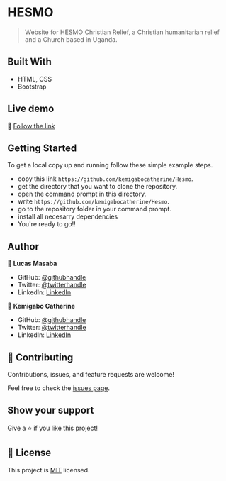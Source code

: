 # HESMO

> Website for HESMO Christian Relief, a Christian humanitarian relief and a Church based in Uganda.

## Built With

- HTML, CSS
- Bootstrap

## Live demo

🔗 [Follow the link](https://hesmo-christian-relief.netlify.app/)

## Getting Started

To get a local copy up and running follow these simple example steps.

- copy this link `https://github.com/kemigabocatherine/Hesmo`.
- get the directory that you want to clone the repository.
- open the command prompt in this directory.
- write `https://github.com/kemigabocatherine/Hesmo`.
- go to the repository folder in your command prompt.
- install all necesarry dependencies
- You're ready to go!!

## Author
👤 **Lucas Masaba**

- GitHub: [@githubhandle](https://github.com/Lucas-Masaba)
- Twitter: [@twitterhandle](https://twitter.com/MasabaLuke)
- LinkedIn: [LinkedIn](https://www.linkedin.com/in/khusiima-luke-masaba-59060a121/)

👤 **Kemigabo Catherine**

- GitHub: [@githubhandle](https://github.com/kemigabocatherine)
- Twitter: [@twitterhandle](https://twitter.com/KemigaboCather1)
- LinkedIn: [LinkedIn](https://www.linkedin.com/in/kemigabocatherine/)

## 🤝 Contributing

Contributions, issues, and feature requests are welcome!

Feel free to check the [issues page](../../issues/).

## Show your support

Give a ⭐️ if you like this project!

## 📝 License

This project is [MIT](./LICENSE) licensed.
